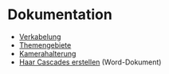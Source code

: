 # Dokumentation

- [Verkabelung](Verkabelung.md)
- [Themengebiete](Themengebiete.md)
- [Kamerahalterung](Kamerahalterung.md)
- [Haar Cascades erstellen](Haar_cascade_erstellen.docx) (Word-Dokument)
